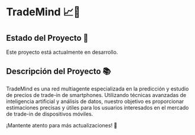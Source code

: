 # TradeMind 📈🤖

## Estado del Proyecto 🚧
Este proyecto está actualmente en desarrollo.

## Descripción del Proyecto 📚
TradeMind es una red multiagente especializada en la predicción y estudio de precios de trade-in de smartphones. Utilizando técnicas avanzadas de inteligencia artificial y análisis de datos, nuestro objetivo es proporcionar estimaciones precisas y útiles para los usuarios interesados en el mercado de trade-in de dispositivos móviles.

¡Mantente atento para más actualizaciones! 🚀